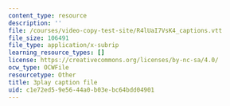 ```yaml
---
content_type: resource
description: ''
file: /courses/video-copy-test-site/R4lUaI7VsK4_captions.vtt
file_size: 106491
file_type: application/x-subrip
learning_resource_types: []
license: https://creativecommons.org/licenses/by-nc-sa/4.0/
ocw_type: OCWFile
resourcetype: Other
title: 3play caption file
uid: c1e72ed5-9e56-44a0-b03e-bc64bdd04901
---
```

